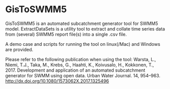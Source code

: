 # GisToSWMM5
GisToSWMM5 is an automated subcatchment generator tool for SWMM5 model.
ExtractDataSets is a utility tool to extract and collate time series data from (several) SWMM5 report file(s) into a single .csv file.

A demo case and scripts for running the tool on linux(/Mac) and Windows are provided. 

Please refer to the following publication when using the tool:
Warsta, L., Niemi, T.J., Taka, M., Krebs, G., Haahti, K., Koivusalo, H., Kokkonen, T., 2017. Development and application of an automated subcatchment generator for SWMM using open data. Urban Water Journal. 14, 954–963. http://dx.doi.org/10.1080/1573062X.2017.1325496
